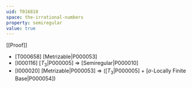 ```yaml
---
uid: T016818
space: the-irrational-numbers
property: semiregular
value: true
---
```

[[Proof]]

* [T000658] [Metrizable|P000053]
* [I000116] [$T_3$|P000005] => [Semiregular|P000010]
* [I000020] [Metrizable|P000053] => ([$T_3$|P000005] + [$\sigma$-Locally Finite Base|P000054])

